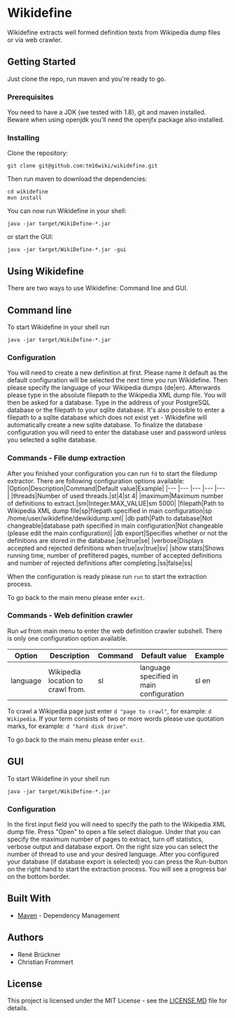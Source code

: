 # Wikidefine

Wikidefine extracts well formed definition texts from Wikipedia dump files or via web crawler.

## Getting Started

Just clone the repo, run maven and you're ready to go.

### Prerequisites

You need to have a JDK (we tested with 1.8), git and maven installed. Beware when using openjdk you'll need the openjfx package also installed.

### Installing

Clone the repository:
```
git clone git@github.com:tm16wiki/wikidefine.git
```

Then run maven to download the dependencies:
```
cd wikidefine
mvn install
```

You can now run Wikidefine in your shell:
```
java -jar target/WikiDefine-*.jar
```

or start the GUI:
```
java -jar target/WikiDefine-*.jar -gui
```

## Using Wikidefine

There are two ways to use Wikidefine: Command line and GUI.

## Command line

To start Wikidefine in your shell run
```
java -jar target/WikiDefine-*.jar
```

### Configuration

You will need to create a new definition at first.
Please name it default as the default configuration will be selected the next time you run Wikidefine.
Then please specify the language of your Wikipedia dumps (de|en). Afterwards please type in the absolute filepath to the Wikipedia XML dump file.
You will then be asked for a database. Type in the address of your PostgreSQL database or the filepath to your sqlite database.
It's also possible to enter a filepath to a sqlite database which does not exist yet - Wikidefine will automatically create a new sqlite database.
To finalize the database configuration you will need to enter the database user and password unless you selected a sqlite database.

### Commands - File dump extraction

After you finished your configuration you can run `fd` to start the filedump extractor. There are following configuration options available:
|Option|Description|Command|Default value|Example|
|---	|---	|---	|---	|---	|
|threads|Number of used threads.|st|4|st 4|
|maximum|Maximum number of definitions to extract.|sm|Integer.MAX_VALUE|sm 5000|
|filepath|Path to Wikipedia XML dump file|sp|filepath specified in main configuration|sp /home/user/wikidefine/dewikidump.xml|
|db path|Path to database|Not changeable|database path specified in main configuration|Not changeable (please edit the main configuration)|
|db export|Specifies whether or not the definitions are stored in the database.|se|true|se|
|verbose|Displays accepted and rejected definitions when true|sv|true|sv|
|show stats|Shows running time, number of prefiltered pages, number of accepted definitions and number of rejected definitions after completing.|ss|false|ss|

When the configuration is ready please run `run` to start the extraction process.

To go back to the main menu please enter `exit`.

### Commands - Web definition crawler

Run `wd` from main menu to enter the web definition crawler subshell. There is only one configuration option available.

|Option|Description|Command|Default value|Example|
|---	|---	|---	|---	|---	|
|language|Wikipedia location to crawl from.|sl|language specified in main configuration|sl en|

To crawl a Wikipedia page just enter `d "page to crawl"`, for example: `d Wikipedia`. If your term consists of two or more words please use quotation marks, for example: `d "hard disk drive"`.

To go back to the main menu please enter `exit`.

## GUI

To start Wikidefine in your shell run
```
java -jar target/WikiDefine-*.jar
```

### Configuration

In the first input field you will need to specify the path to the Wikipedia XML dump file. Press "Open" to open a file select dialogue.
Under that you can specify the maximum number of pages to extract, turn off statistics, verbose output and database export. On the right size you can select the number of thread to use and your desired language.
After you configured your database (if database export is selected) you can press the Run-button on the right hand to start the extraction process. You will see a progress bar on the bottom border.

## Built With

* [Maven](https://maven.apache.org/) - Dependency Management

## Authors

* René Brückner
* Christian Frommert

## License

This project is licensed under the MIT License - see the [LICENSE.MD](LICENSE.MD) file for details.
